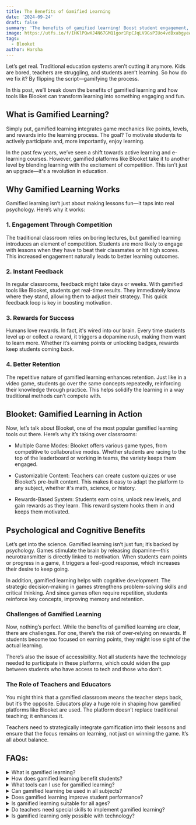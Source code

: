 ```yaml
---
title: The Benefits of Gamified Learning
date: '2024-09-24'
draft: false
summary: 'The benefits of gamified learning! Boost student engagement, motivation, and retention with game-based tools like Blooket in your classroom.'
image: https://utfs.io/f/IHKlPQwXJ4N67GMQ1gor1RpCJqLV9GsPIUo4vdBxabgyeAjF
tags:
  - Blooket
author: Harsha
---
```


Let’s get real. Traditional education systems aren’t cutting it anymore. Kids are bored, teachers are struggling, and students aren’t learning. So how do we fix it? By flipping the script—gamifying the process. 

In this post, we’ll break down the benefits of gamified learning and how tools like Blooket can transform learning into something engaging and fun.

## What is Gamified Learning?
Simply put, gamified learning integrates game mechanics like points, levels, and rewards into the learning process. The goal? To motivate students to actively participate and, more importantly, enjoy learning.

In the past few years, we’ve seen a shift towards active learning and e-learning courses. However, gamified platforms like Blooket take it to another level by blending learning with the excitement of competition. This isn't just an upgrade—it's a revolution in education.

## Why Gamified Learning Works
Gamified learning isn’t just about making lessons fun—it taps into real psychology. Here’s why it works:

### 1. Engagement Through Competition

The traditional classroom relies on boring lectures, but gamified learning introduces an element of competition. Students are more likely to engage with lessons when they have to beat their classmates or hit high scores. This increased engagement naturally leads to better learning outcomes.

### 2. Instant Feedback

In regular classrooms, feedback might take days or weeks. With gamified tools like Blooket, students get real-time results. They immediately know where they stand, allowing them to adjust their strategy. This quick feedback loop is key in boosting motivation.

### 3. Rewards for Success

Humans love rewards. In fact, it's wired into our brain. Every time students level up or collect a reward, it triggers a dopamine rush, making them want to learn more. Whether it’s earning points or unlocking badges, rewards keep students coming back.

### 4. Better Retention

The repetitive nature of gamified learning enhances retention. Just like in a video game, students go over the same concepts repeatedly, reinforcing their knowledge through practice. This helps solidify the learning in a way traditional methods can’t compete with.

## Blooket: Gamified Learning in Action
Now, let’s talk about Blooket, one of the most popular gamified learning tools out there. Here’s why it’s taking over classrooms:

* Multiple Game Modes: Blooket offers various game types, from competitive to collaborative modes. Whether students are racing to the top of the leaderboard or working in teams, the variety keeps them engaged.

* Customizable Content: Teachers can create custom quizzes or use Blooket’s pre-built content. This makes it easy to adapt the platform to any subject, whether it's math, science, or history.

* Rewards-Based System: Students earn coins, unlock new levels, and gain rewards as they learn. This reward system hooks them in and keeps them motivated.

## Psychological and Cognitive Benefits
Let’s get into the science. Gamified learning isn’t just fun; it’s backed by psychology. Games stimulate the brain by releasing dopamine—this neurotransmitter is directly linked to motivation. When students earn points or progress in a game, it triggers a feel-good response, which increases their desire to keep going.

In addition, gamified learning helps with cognitive development. The strategic decision-making in games strengthens problem-solving skills and critical thinking. And since games often require repetition, students reinforce key concepts, improving memory and retention.

### Challenges of Gamified Learning

Now, nothing’s perfect. While the benefits of gamified learning are clear, there are challenges. For one, there’s the risk of over-relying on rewards. If students become too focused on earning points, they might lose sight of the actual learning.

There’s also the issue of accessibility. Not all students have the technology needed to participate in these platforms, which could widen the gap between students who have access to tech and those who don’t.

### The Role of Teachers and Educators

You might think that a gamified classroom means the teacher steps back, but it’s the opposite. Educators play a huge role in shaping how gamified platforms like Blooket are used. The platform doesn’t replace traditional teaching; it enhances it.

Teachers need to strategically integrate gamification into their lessons and ensure that the focus remains on learning, not just on winning the game. It’s all about balance.

## FAQs:

<details>
  <summary>What is gamified learning?</summary>
  Gamified learning integrates game elements like points, rewards, and competition into the learning process to make education more engaging and fun.
</details>

<details>
  <summary>How does gamified learning benefit students?</summary>
  It increases student engagement, improves retention, and boosts motivation by making learning more interactive and rewarding.
</details>

<details>
  <summary>What tools can I use for gamified learning?</summary>
  Platforms like **Blooket** are popular for gamifying lessons. They offer game-based learning modes that keep students motivated.
</details>

<details>
  <summary>Can gamified learning be used in all subjects?</summary>
  Yes, gamified learning can be adapted to various subjects, from math and science to history and language arts.
</details>

<details>
  <summary>Does gamified learning improve student performance?</summary>
  Yes, by making learning more engaging, gamified learning helps students retain information better and achieve higher academic performance.
</details>

<details>
  <summary>Is gamified learning suitable for all ages?</summary>
  While it's commonly used in K-12 education, gamified learning can be adapted for all age groups, including higher education and corporate training.
</details>

<details>
  <summary>Do teachers need special skills to implement gamified learning?</summary>
  Teachers don’t need special skills, but they should strategically integrate games into lessons to ensure the focus remains on learning.
</details>

<details>
  <summary>Is gamified learning only possible with technology?</summary>
  While technology enhances gamified learning through platforms like **Blooket**, teachers can also use non-digital games to gamify their lessons.
</details>
